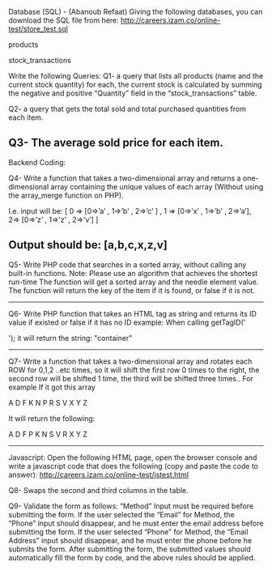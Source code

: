 Database (SQL) - (Abanoub Refaat)
Giving the following databases, you can download the SQL file from here:
http://careers.izam.co/online-test/store_test.sql

products

stock_transactions

 Write the following Queries:
Q1- a query that lists all products (name and the current stock quantity) for each, the current stock is calculated by summing the negative and positive “Quantity” field in the “stock_transactions” table.


Q2- a query that gets the total sold and total purchased quantities from each item.
 


Q3- The average sold price for each item.
-------------

Backend Coding:

Q4- Write a function that takes a two-dimensional array and returns a one-dimensional array containing the unique values of each array (Without using the array_merge  function on PHP). 

I.e. input will be:
[  0 => [0=>’a’ , 1=>’b’ ,  2=>’c’ ] ,
1 => [0=>’x’ , 1=>’b’ , 2=>’a’],
2=> [0=>’z’ , 1=>’z’ , 2=>’v’] ]

Output should be:
[a,b,c,x,z,v]
----

Q5- Write PHP code that searches in a sorted array, without calling any built-in functions.
Note: Please use an algorithm that achieves the shortest run-time
The function will get a sorted array and the needle element value.
The function will return the key of the item if it is found, or false if it is not.

---
Q6- Write PHP function that takes an HTML tag as string and returns its ID value if existed or false if it has no ID
example: When calling
getTagID('<div id="container">');
it will return the string:
"container"

------

Q7- Write a function that takes a two-dimensional array and rotates each ROW for 0,1,2 ..etc times, so it will shift the first row 0 times to the right, the second row will be shifted 1 time, the third will be shifted three times.. For example
If it got this array


A
D
F
K
N
P
R
S
V
X
Y
Z


It will return the following:

A
D
F
P
K
N
S
V
R
X
Y
Z


-----

Javascript:
Open the following HTML page, open the browser console and write a javascript code that does the following (copy and paste the code to answer):
http://careers.izam.co/online-test/jstest.html

Q8- Swaps the second and third columns in the table.


Q9- Validate the form as follows:
“Method” Input must be required before submitting the form.
If the user selected the “Email” for Method, the “Phone” input should disappear, and he must enter the email address before submitting the form.
If the user selected “Phone” for Method, the “Email Address” input should disappear, and he must enter the phone before he submits the form.
After submitting the form, the submitted values should automatically fill the form by code, and the above rules should be applied.

